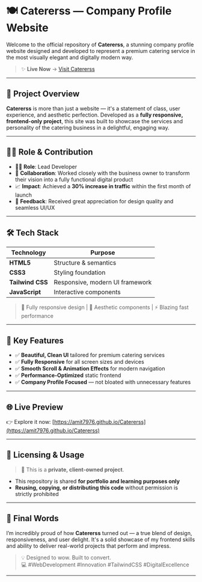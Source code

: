 # 🍽️ Catererss — Company Profile Website

Welcome to the official repository of **Catererss**, a stunning company profile website designed and developed to represent a premium catering service in the most visually elegant and digitally modern way.

> ✨ **Live Now** → [Visit Catererss](https://amit7976.github.io/Catererss/)

---

## 🚀 Project Overview

**Catererss** is more than just a website — it's a statement of class, user experience, and aesthetic perfection. Developed as a **fully responsive, frontend-only project**, this site was built to showcase the services and personality of the catering business in a delightful, engaging way.

---

## 👨‍💻 Role & Contribution

- 🧑‍💻 **Role**: Lead Developer  
- 🤝 **Collaboration**: Worked closely with the business owner to transform their vision into a fully functional digital product  
- 📈 **Impact**: Achieved a **30% increase in traffic** within the first month of launch  
- 🌟 **Feedback**: Received great appreciation for design quality and seamless UI/UX

---

## 🛠️ Tech Stack

| Technology    | Purpose                     |
|---------------|-----------------------------|
| **HTML5**     | Structure & semantics       |
| **CSS3**      | Styling foundation          |
| **Tailwind CSS** | Responsive, modern UI framework |
| **JavaScript** | Interactive components     |

> 🎯 Fully responsive design | 🎨 Aesthetic components | ⚡ Blazing fast performance

---

## 🎨 Key Features

- ✅ **Beautiful, Clean UI** tailored for premium catering services  
- ✅ **Fully Responsive** for all screen sizes and devices  
- ✅ **Smooth Scroll & Animation Effects** for modern navigation  
- ✅ **Performance-Optimized** static frontend  
- ✅ **Company Profile Focused** — not bloated with unnecessary features

---

## 🌐 Live Preview

👉 Explore it now: [https://amit7976.github.io/Catererss](https://amit7976.github.io/Catererss)

---

## 🔐 Licensing & Usage

> 🚫 This is a **private, client-owned project**.

- This repository is shared **for portfolio and learning purposes only**
- **Reusing, copying, or distributing this code** without permission is strictly prohibited

---

## 🙌 Final Words

I’m incredibly proud of how **Catererss** turned out — a true blend of design, responsiveness, and user delight. It's a solid showcase of my frontend skills and ability to deliver real-world projects that perform and impress.

> 💡 Designed to wow. Built to convert.  
> 💻 #WebDevelopment #Innovation #TailwindCSS #DigitalExcellence

---

